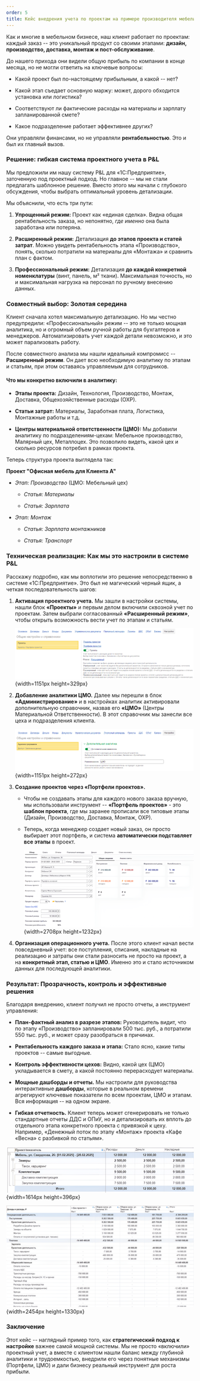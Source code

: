 ```yaml
---
order: 5
title: Кейс внедрения учета по проектам на примере производителя мебели
---
```


Как и многие в мебельном бизнесе, наш клиент работает по проектам: каждый заказ -- это уникальный продукт со своими этапами: **дизайн, производство, доставка, монтаж и пост-обслуживание**.

До нашего прихода они видели общую прибыль по компании в конце месяца, но не могли ответить на ключевые вопросы:

-  Какой проект был по-настоящему прибыльным, а какой -- нет?

-  Какой этап съедает основную маржу: может, дорого обходится установка или логистика?

-  Соответствуют ли фактические расходы на материалы и зарплату запланированной смете?

-  Какое подразделение работает эффективнее других?

Они управляли финансами, но не управляли **рентабельностью**. Это и был их главный вызов.

### **Решение: гибкая система проектного учета в P&L**

Мы предложили им нашу систему P&L для «1С:Предприятие», заточенную под проектный подход. Но главное -- мы не стали предлагать шаблонное решение. Вместо этого мы начали с глубокого обсуждения, чтобы выбрать оптимальный уровень детализации.

Мы объяснили, что есть три пути:

1. **Упрощенный режим:** Проект как «единая сделка». Видна общая рентабельность заказа, но непонятно, *где именно* она была заработана или потеряна.

2. **Расширенный режим:** Детализация **до этапов проекта и статей затрат**. Можно увидеть рентабельность этапа «Производство», понять, сколько потратили на материалы для «Монтажа» и сравнить план с фактом.

3. **Профессиональный режим:** Детализация **до каждой конкретной номенклатуры** (винт, панель, м² ткани). Максимальная точность, но и максимальная нагрузка на персонал по ручному внесению данных.

### **Совместный выбор: Золотая середина**

Клиент сначала хотел максимальную детализацию. Но мы честно предупредили: «Профессиональный» режим -- это не только мощная аналитика, но и огромный объем ручной работы для бухгалтеров и менеджеров. Автоматизировать учет каждой детали невозможно, и это может парализовать работу.

После совместного анализа мы нашли идеальный компромисс -- **Расширенный режим**. Он дает всю необходимую аналитику по этапам и статьям, при этом оставаясь управляемым для сотрудников.

#### **Что мы конкретно включили в аналитику:**

-  **Этапы проекта:** Дизайн, Технология, Производство, Монтаж, Доставка, Общехозяйственные расходы (ОХР).

-  **Статьи затрат:** Материалы, Заработная плата, Логистика, Монтажные работы и т.д.

-  **Центры материальной ответственности (ЦМО):** Мы добавили аналитику по подразделениям-цехам: Мебельное производство, Малярный цех, Металлоцех. Это позволило видеть, какой цех и сколько ресурсов потребил в рамках проекта.

Теперь структура проекта выглядела так:

**Проект "Офисная мебель для Клиента А"**

-  *Этап: Производство* (ЦМО: Мебельный цех)

   -  *Статья: Материалы*

   -  *Статья: Зарплата*

-  *Этап: Монтаж*

   -  *Статья: Зарплата монтажников*

   -  *Статья: Транспорт*

### **Техническая реализация: Как мы это настроили в системе P&L**

Расскажу подробно, как мы воплотили это решение непосредственно в системе «1С:Предприятие». Это был не магический черный ящик, а четкая последовательность шагов:

1. **Активация проектного учета.** Мы зашли в настройки системы, нашли блок **«Проекты»** и первым делом включили сквозной учет по проектам. Затем выбрали согласованный **«Расширенный режим»**, чтобы открыть возможность вести учет по этапам и статьям.

   ![](./proekty.png){width=1151px height=329px}

2. **Добавление аналитики ЦМО.** Далее мы перешли в блок **«Администрирование»** и в настройках аналитик активировали дополнительную справочник, назвав его **«ЦМО»** (Центры Материальной Ответственности). В этот справочник мы занесли все цеха и подразделения клиента.

   ![](./proekty-2.png){width=1151px height=272px}

3. **Создание проектов через «Портфели проектов».**

   -  Чтобы не создавать этапы для каждого нового заказа вручную, мы использовали инструмент -- **«Портфель проектов»** - это **шаблон проекта**, где мы заранее прописали все типовые этапы (Дизайн, Производство, Доставка, Монтаж, ОХР).

   -  Теперь, когда менеджер создает новый заказ, он просто выбирает этот портфель, и система **автоматически подставляет все этапы** в проект.

      ![](./proekty-3.png "Форма самого проекта, где мы видим общие показатели"){width=2708px height=1232px}

4. **Организация операционного учета.** После этого клиент начал вести повседневный учет: все поступления, списания, накладные на реализацию и затраты они стали разносить не просто на проект, а на **конкретный этап, статью и ЦМО**. Именно это и стало источником данных для последующей аналитики.

### **Результат: Прозрачность, контроль и эффективные решения**

Благодаря внедрению, клиент получил не просто отчеты, а инструмент управления:

-  **План-фактный анализ в разрезе этапов:** Руководитель видит, что по этапу «Производство» запланировали 500 тыс. руб., а потратили 550 тыс. руб., и может сразу разобраться в причинах.

-  **Рентабельность каждого заказа и этапа:** Стало ясно, какие типы проектов -- самые выгодные.

-  **Контроль эффективности цехов:** Видно, какой цех (ЦМО) укладывается в смету, а какой постоянно перерасходует материалы.

-  **Мощные дашборды и отчеты.** Мы настроили для руководства интерактивные **дашборды**, которые в реальном времени агрегируют ключевые показатели по всем проектам, ЦМО и этапам. Вся информация -- на одном экране.

-  **Гибкая отчетность.** Клиент теперь может сгенерировать не только стандартные отчеты ДДС и ОПиУ, но и детализировать их вплоть до отдельного этапа конкретного проекта с привязкой к цеху. Например, «Денежный поток по этапу «Монтаж» проекта «Кафе «Весна» с разбивкой по статьям».











![](./proekty-5.png "Анализ расходов в разрезе каждого проекта"){width=1614px height=396px}

![](./proekty-8.png "Отчет о движении денежных средств компании в разрезе каждого проекта и общефирменных затрат"){width=2454px height=1330px}

### **Заключение**

Этот кейс -- наглядный пример того, как **стратегический подход к настройке** важнее самой мощной системы. Мы не просто «включили» проектный учет, а вместе с клиентом нашли баланс между глубиной аналитики и трудоемкостью, внедрили его через понятные механизмы (Портфели, ЦМО) и дали бизнесу реальный инструмент для роста прибыли.